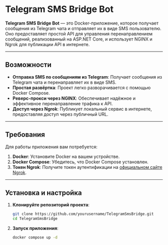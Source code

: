 # Telegram SMS Bridge Bot

**Telegram SMS Bridge Bot** — это Docker-приложение, которое получает сообщения из Telegram чата и отправляет их в виде SMS пользователю. Оно предоставляет простой API для управления перенаправлением сообщений, реализованный на ASP.NET Core, и использует NGINX и Ngrok для публикации API в интернете.

---

## Возможности

- **Отправка SMS по сообщениям из Telegram**: Получает сообщения из Telegram чата и перенаправляет их в виде SMS.
- **Простая развёртка**: Проект легко разворачивается с помощью Docker Compose.
- **Реверс-прокси через NGINX**: Обеспечивает надёжное и эффективное перенаправление трафика к API.
- **Доступ через Ngrok**: Публикует локальный сервис в интернете, предоставляя доступ через публичный URL.

---

## Требования

Для работы приложения вам потребуется:
1. **Docker**: Установите Docker на вашем устройстве.
2. **Docker Compose**: Убедитесь, что Docker Compose установлен.
3. **Токен Ngrok**: Получите токен аутентификации на [официальном сайте Ngrok](https://ngrok.com/).

---

## Установка и настройка

1. **Клонируйте репозиторий проекта**:
   ```bash
   git clone https://github.com/yourusername/TelegramSmsBridge.git
   cd TelegramSmsBridge
2. **Запуск приложения**:
   ```bash
   docker compose up -d
